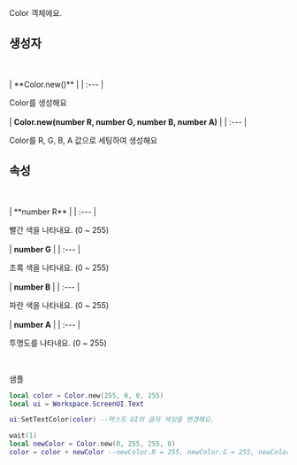 
Color 객체에요. 
<br>
## **생성자**

<br>
<br>
| **Color.new()** |
| :--- |

Color를 생성해요 
<br>
<br>
| **Color.new(number R, number G, number B, number A)** |
| :--- |

Color를 R, G, B, A 값으로 세팅하여 생성해요 
<br>
## **속성**

<br>
<br>
| **number R** |
| :--- |

빨간 색을 나타내요. (0 ~ 255) 
<br>
<br>
| **number G** |
| :--- |

초록 색을 나타내요. (0 ~ 255) 
<br>
<br>
| **number B** |
| :--- |

파란 색을 나타내요. (0 ~ 255) 
<br>
<br>
| **number A** |
| :--- |

투명도를 나타내요. (0 ~ 255) 

<br>

샘플 

```lua
local color = Color.new(255, 0, 0, 255)
local ui = Workspace.ScreenUI.Text

ui:SetTextColor(color) --텍스트 UI의 글자 색상을 변경해요.

wait(1)
local newColor = Color.new(0, 255, 255, 0)
color = color + newColor --newColor.R = 255, newColor.G = 255, newColor.B = 255, newColor.A = 255로 할당돼요.
```
<br>
